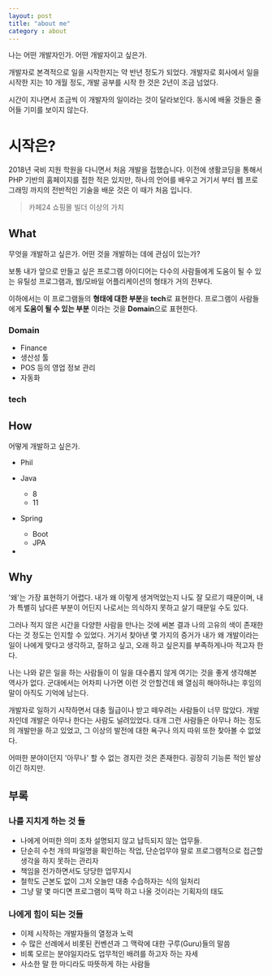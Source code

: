 ```yaml
---
layout: post
title: "about me"
category : about
---
```


나는 어떤 개발자인가. 어떤 개발자이고 싶은가.

개발자로 본격적으로 일을 시작한지는 약 반년 정도가 되었다. 개발자로 회사에서 일을 시작한 지는 10 개월 정도, 개발 공부를 시작 한 것은 2년이 조금 넘었다.

시간이 지나면서 조금씩 이 개발자의 일이라는 것이 달라보인다. 동시에 배울 것들은 줄어들 기미를 보이지 않는다.

# 시작은?

2018년 국비 지원 학원을 다니면서 처음 개발을 접했습니다. 이전에 생활코딩을 통해서 PHP 기반의 홈페이지를 접한 적은 있지만, 하나의 언어를 배우고 거기서 부터 웹 프로그래밍 까지의 전반적인 기술을 배운 것은 이 때가 처음 입니다.

> 카페24 쇼핑몰 빌더 이상의 가치


## What

 무엇을 개발하고 싶은가. 어떤 것을 개발하는 데에 관심이 있는가?

 보통 내가 앞으로 만들고 싶은 프로그램 아이디어는 다수의 사람들에게 도움이 될 수 있는 유틸성 프로그램과, 웹/모바일 어플리케이션의 형태가 거의 전부다. 

 이하에서는 이 프로그램들의 **형태에 대한 부분**을 **tech**로 표현한다. 프로그램이 사람들에게 **도움이 될 수 있는 부분** 이라는 것을 **Domain**으로 표현한다.

### Domain

- Finance
- 생산성 툴
- POS 등의 영업 정보 관리
- 자동화

### tech


## How

어떻게 개발하고 싶은가.

- Phil




- Java
  - 8
  - 11
- Spring
  - Boot
  - JPA
- 

## Why

 '왜'는 가장 표현하기 어렵다. 내가 왜 이렇게 생겨먹었는지 나도 잘 모르기 때문이며, 내가 특별히 남다른 부분이 어딘지 나로서는 의식하지 못하고 살기 때문일 수도 있다.

 그러나 적지 않은 시간을 다양한 사람을 만나는 것에 써본 결과 나의 고유의 색이 존재한다는 것 정도는 인지할 수 있었다. 거기서 찾아낸 몇 가지의 증거가 내가 왜 개발이라는 일이 나에게 맞다고 생각하고, 잘하고 싶고, 오래 하고 싶은지를 부족하게나마 적고자 한다.

 나는 나와 같은 일을 하는 사람들이 이 일을 대수롭지 않게 여기는 것을 좋게 생각해본 역사가 없다. 군대에서는 어차피 나가면 이런 것 안할건데 왜 열심히 해야하냐는 후임의 말이 아직도 기억에 남는다. 

 개발자로 일하기 시작하면서 대충 월급이나 받고 떼우려는 사람들이 너무 많았다. 개발자인데 개발은 아무나 한다는 사람도 널려있었다. 대개 그런 사람들은 아무나 하는 정도의 개발만을 하고 있었고, 그 이상의 발전에 대한 욕구나 의지 따위 또한 찾아볼 수 없었다.

 어떠한 분야이던지 '아무나' 할 수 없는 경지란 것은 존재한다. 굉장히 기능론 적인 발상이긴 하지만.


## 부록

### 나를 지치게 하는 것 들

- 나에게 어떠한 의미 조차 설명되지 않고 납득되지 않는 업무들.
- 단순히 수천 개의 파일명을 확인하는 작업, 단순업무야 말로 프로그램적으로 접근할 생각을 하지 못하는 관리자
- 책임을 전가하면서도 당당한 업무지시
- 철학도 근본도 없이 그저 오늘만 대충 수습하자는 식의 일처리
- 그냥 말 몇 마디면 프로그램이 뚝딱 하고 나올 것이라는 기획자의 태도


###  나에게 힘이 되는 것들

- 이제 시작하는 개발자들의 열정과 노력
- 수 많은 선례에서 비롯된 컨벤션과 그 맥락에 대한 구루(Guru)들의 말씀
- 비록 모르는 분야일지라도 업무적인 배려를 하고자 하는 자세
- 사소한 말 한 마디라도 따뜻하게 하는 사람들